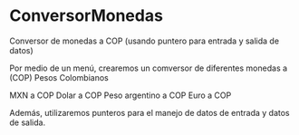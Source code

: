 # ConversorMonedas
Conversor de monedas a COP (usando puntero para entrada y salida de datos)

Por medio de un menú, crearemos un comversor de diferentes monedas a (COP) Pesos Colombianos

MXN a COP
Dolar a COP
Peso argentino a COP
Euro a COP

Además, utilizaremos punteros para el manejo de datos de entrada y datos de salida.





